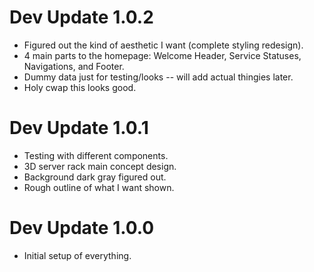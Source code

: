 # Dev Update 1.0.2
- Figured out the kind of aesthetic I want (complete styling redesign).
- 4 main parts to the homepage: Welcome Header, Service Statuses, Navigations, and Footer.
- Dummy data just for testing/looks -- will add actual thingies later.
- Holy cwap this looks good.

# Dev Update 1.0.1
- Testing with different components.
- 3D server rack main concept design.
- Background dark gray figured out.
- Rough outline of what I want shown.

# Dev Update 1.0.0
- Initial setup of everything.